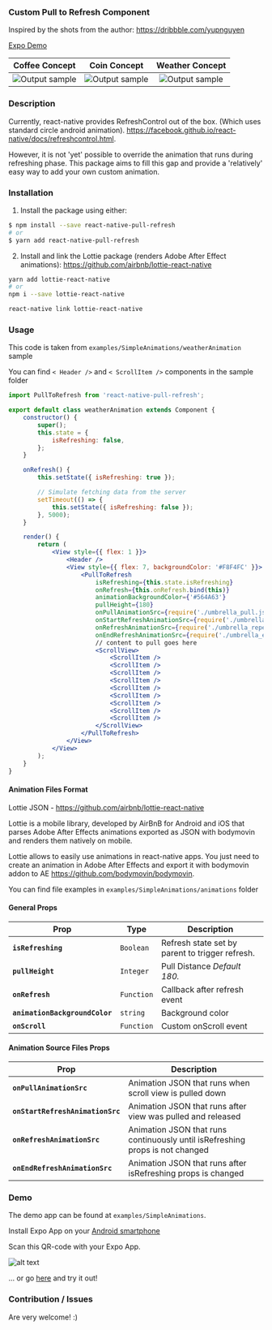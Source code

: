 ### Custom Pull to Refresh Component

Inspired by the shots from the author: https://dribbble.com/yupnguyen

[Expo Demo](https://expo.io/@devilsanek/animated-pull-to-refresh)

| Coffee Concept                                                                                                                            |                                                              Coin Concept                                                               |                                                              Weather Concept                                                               |
| ----------------------------------------------------------------------------------------------------------------------------------------- | :-------------------------------------------------------------------------------------------------------------------------------------: | :----------------------------------------------------------------------------------------------------------------------------------------: |
| ![Output sample](https://github.com/NadiKuts/react-native-pull-down/blob/master/examples/SimpleAnimations/resources/coffee_animation.gif) | ![Output sample](https://github.com/NadiKuts/react-native-pull-down/blob/master/examples/SimpleAnimations/resources/coin_animation.gif) | ![Output sample](https://github.com/NadiKuts/react-native-pull-down/blob/master/examples/SimpleAnimations/resources/weather_animation.gif) |

### Description

Currently, react-native provides RefreshControl out of the box. (Which uses standard circle android animation).
https://facebook.github.io/react-native/docs/refreshcontrol.html.

However, it is not 'yet' possible to override the animation that runs during refreshing phase. This package aims to fill this gap and provide a 'relatively' easy way to add your own custom animation.

### Installation

1. Install the package using either:

```sh
$ npm install --save react-native-pull-refresh
# or
$ yarn add react-native-pull-refresh
```

2. Install and link the Lottie package (renders Adobe After Effect animations):
   https://github.com/airbnb/lottie-react-native

```sh
yarn add lottie-react-native
# or
npm i --save lottie-react-native

react-native link lottie-react-native
```

### Usage

This code is taken from `examples/SimpleAnimations/weatherAnimation` sample

You can find `< Header />` and `< ScrollItem />` components in the sample folder

```jsx
import PullToRefresh from 'react-native-pull-refresh';

export default class weatherAnimation extends Component {
	constructor() {
		super();
		this.state = {
			isRefreshing: false,
		};
	}

	onRefresh() {
		this.setState({ isRefreshing: true });

		// Simulate fetching data from the server
		setTimeout(() => {
			this.setState({ isRefreshing: false });
		}, 5000);
	}

	render() {
		return (
			<View style={{ flex: 1 }}>
				<Header />
				<View style={{ flex: 7, backgroundColor: '#F8F4FC' }}>
					<PullToRefresh
						isRefreshing={this.state.isRefreshing}
						onRefresh={this.onRefresh.bind(this)}
						animationBackgroundColor={'#564A63'}
						pullHeight={180}
						onPullAnimationSrc={require('./umbrella_pull.json')}
						onStartRefreshAnimationSrc={require('./umbrella_start.json')}
						onRefreshAnimationSrc={require('./umbrella_repeat.json')}
						onEndRefreshAnimationSrc={require('./umbrella_end.json')}>
						// content to pull goes here
						<ScrollView>
							<ScrollItem />
							<ScrollItem />
							<ScrollItem />
							<ScrollItem />
							<ScrollItem />
							<ScrollItem />
							<ScrollItem />
							<ScrollItem />
							<ScrollItem />
						</ScrollView>
					</PullToRefresh>
				</View>
			</View>
		);
	}
}
```

#### Animation Files Format

Lottie JSON - https://github.com/airbnb/lottie-react-native

Lottie is a mobile library, developed by AirBnB for Android and iOS that parses Adobe After Effects animations exported as JSON with bodymovin and renders them natively on mobile.

Lottie allows to easily use animations in react-native apps. You just need to create an animation in Adobe After Effects and export it with bodymovin addon to AE https://github.com/bodymovin/bodymovin.

You can find file examples in `examples/SimpleAnimations/animations` folder

#### General Props

| Prop                           | Type       | Description                                     |
| ------------------------------ | ---------- | ----------------------------------------------- |
| **`isRefreshing`**             | `Boolean`  | Refresh state set by parent to trigger refresh. |
| **`pullHeight`**               | `Integer`  | Pull Distance _Default 180._                    |
| **`onRefresh`**                | `Function` | Callback after refresh event                    |
| **`animationBackgroundColor`** | `string`   | Background color                                |
| **`onScroll`**                 | `Function` | Custom onScroll event                           |

#### Animation Source Files Props

| Prop                             | Description                                                                   |
| -------------------------------- | ----------------------------------------------------------------------------- |
| **`onPullAnimationSrc`**         | Animation JSON that runs when scroll view is pulled down                      |
| **`onStartRefreshAnimationSrc`** | Animation JSON that runs after view was pulled and released                   |
| **`onRefreshAnimationSrc`**      | Animation JSON that runs continuously until isRefreshing props is not changed |
| **`onEndRefreshAnimationSrc`**   | Animation JSON that runs after isRefreshing props is changed                  |

### Demo

The demo app can be found at `examples/SimpleAnimations`.

Install Expo App on your [Android smartphone](https://play.google.com/store/apps/details?id=host.exp.exponent&referrer=www)

Scan this QR-code with your Expo App.

![alt text](https://github.com/NadiKuts/react-native-pull-refresh/blob/master/examples/SimpleAnimations/resources/scan.png)

... or go [here](https://expo.io/@devilsanek/animated-pull-to-refresh) and try it out!

### Contribution / Issues

Are very welcome! :)

